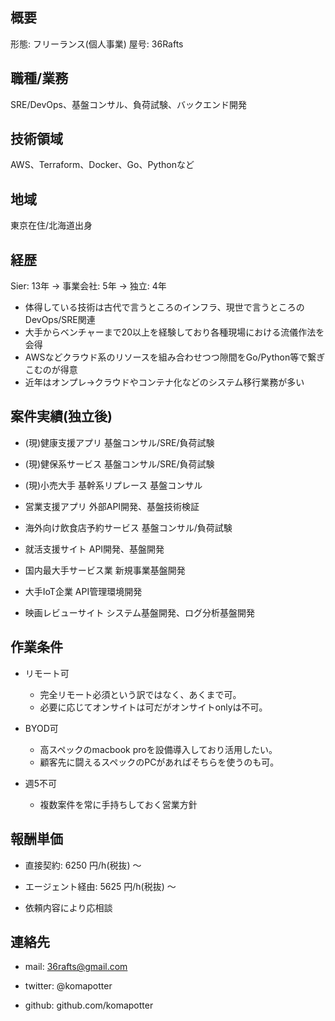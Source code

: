 ## 概要

形態: フリーランス(個人事業)
屋号: 36Rafts

## 職種/業務

SRE/DevOps、基盤コンサル、負荷試験、バックエンド開発

## 技術領域

AWS、Terraform、Docker、Go、Pythonなど

## 地域

東京在住/北海道出身

## 経歴

Sier: 13年 -> 事業会社: 5年 -> 独立: 4年

- 体得している技術は古代で言うところのインフラ、現世で言うところのDevOps/SRE関連
- 大手からベンチャーまで20以上を経験しており各種現場における流儀作法を会得
- AWSなどクラウド系のリソースを組み合わせつつ隙間をGo/Python等で繋ぎこむのが得意
- 近年はオンプレ->クラウドやコンテナ化などのシステム移行業務が多い

## 案件実績(独立後)

- (現)健康支援アプリ 基盤コンサル/SRE/負荷試験

- (現)健保系サービス 基盤コンサル/SRE/負荷試験

- (現)小売大手 基幹系リプレース 基盤コンサル

- 営業支援アプリ 外部API開発、基盤技術検証

- 海外向け飲食店予約サービス 基盤コンサル/負荷試験

- 就活支援サイト API開発、基盤開発

- 国内最大手サービス業 新規事業基盤開発

- 大手IoT企業 API管理環境開発

- 映画レビューサイト システム基盤開発、ログ分析基盤開発

## 作業条件

- リモート可
  - 完全リモート必須という訳ではなく、あくまで可。
  - 必要に応じてオンサイトは可だがオンサイトonlyは不可。

- BYOD可
  - 高スペックのmacbook proを設備導入しており活用したい。
  - 顧客先に闘えるスペックのPCがあればそちらを使うのも可。

- 週5不可
  - 複数案件を常に手持ちしておく営業方針

## 報酬単価

- 直接契約: 6250 円/h(税抜) 〜

- エージェント経由: 5625 円/h(税抜) 〜

- 依頼内容により応相談


## 連絡先

- mail: 36rafts@gmail.com

- twitter: @komapotter

- github: github.com/komapotter
